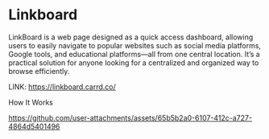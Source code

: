 # Linkboard
LinkBoard is a web page designed as a quick access dashboard, allowing users to easily navigate to popular websites such as social media platforms, Google tools, and educational platforms—all from one central location. It’s a practical solution for anyone looking for a centralized and organized way to browse efficiently.

LINK: https://linkboard.carrd.co/

How It Works

https://github.com/user-attachments/assets/65b5b2a0-6107-412c-a727-4864d5401496



